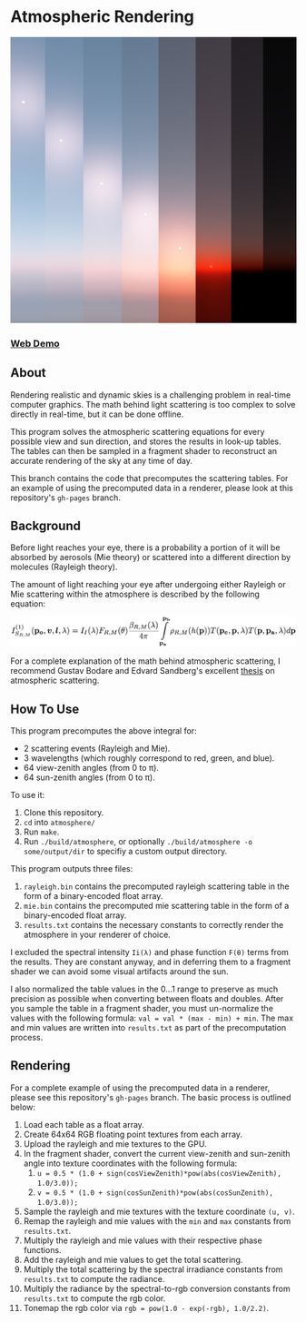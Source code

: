 # Atmospheric Rendering

[![cover](images/all.png)](https://danielshervheim.com/atmosphere/)

### [Web Demo](https://danielshervheim.com/atmosphere/)

## About

Rendering realistic and dynamic skies is a challenging problem in real-time computer graphics. The math behind light scattering is too complex to solve directly in real-time, but it can be done offline.

This program solves the atmospheric scattering equations for every possible view and sun direction, and stores the results in look-up tables. The tables can then be sampled in a fragment shader to reconstruct an accurate rendering of the sky at any time of day.

This branch contains the code that precomputes the scattering tables. For an example of using the precomputed data in a renderer, please look at this repository's `gh-pages` branch.

## Background

Before light reaches your eye, there is a probability a portion of it will be absorbed by aerosols (Mie theory) or scattered into a different direction by molecules (Rayleigh theory).

The amount of light reaching your eye after undergoing either Rayleigh or Mie scattering within the atmosphere is described by the following equation:

![img](images/equation.png)

For a complete explanation of the math behind atmospheric scattering, I recommend Gustav Bodare and Edvard Sandberg's excellent [thesis](http://publications.lib.chalmers.se/records/fulltext/203057/203057.pdf) on atmospheric scattering.




## How To Use

This program precomputes the above integral for:

- 2 scattering events (Rayleigh and Mie).
- 3 wavelengths (which roughly correspond to red, green, and blue).
- 64 view-zenith angles (from 0 to π).
- 64 sun-zenith angles (from 0 to π).



To use it:

1. Clone this repository.
2. `cd` into `atmosphere/`
3. Run `make`.
4. Run `./build/atmosphere`, or optionally `./build/atmosphere -o some/output/dir` to specifiy a custom output directory.



This program outputs three files:

1. `rayleigh.bin` contains the precomputed rayleigh scattering table in the form of a binary-encoded float array.
2. `mie.bin` contains the precomputed mie scattering table in the form of a binary-encoded float array.
3. `results.txt` contains the necessary constants to correctly render the atmosphere in your renderer of choice.



I excluded the spectral intensity `Ii(λ)` and phase function `F(θ)` terms from the results. They are constant anyway, and in deferring them to a fragment shader we can avoid some visual artifacts around the sun.



I also normalized the table values in the 0...1 range to preserve as much precision as possible when converting between floats and doubles. After you sample the table in a fragment shader, you must un-normalize the values with the following formula: `val = val * (max - min) + min`. The max and min values are written into `results.txt` as part of the precomputation process.



## Rendering

For a complete example of using the precomputed data in a renderer, please see this repository's `gh-pages` branch. The basic process is outlined below:

1. Load each table as a float array.
2. Create 64x64 RGB floating point textures from each array.
3. Upload the rayleigh and mie textures to the GPU.
4. In the fragment shader, convert the current view-zenith and sun-zenith angle into texture coordinates with the following formula:
   1. `u = 0.5 * (1.0 + sign(cosViewZenith)*pow(abs(cosViewZenith), 1.0/3.0));`
   2. `v = 0.5 * (1.0 + sign(cosSunZenith)*pow(abs(cosSunZenith), 1.0/3.0));`
5. Sample the rayleigh and mie textures with the texture coordinate `(u, v)`.
6. Remap the rayleigh and mie values with the `min` and `max` constants from `results.txt`.
7. Multiply the rayleigh and mie values with their respective phase functions.
8. Add the rayleigh and mie values to get the total scattering.
9. Multiply the total scattering by the spectral irradiance constants from `results.txt` to compute the radiance.
10. Multiply the radiance by the spectral-to-rgb conversion constants from `results.txt` to compute the rgb color.
11. Tonemap the rgb color via `rgb = pow(1.0 - exp(-rgb), 1.0/2.2)`.